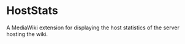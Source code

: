 HostStats
=========

A MediaWiki extension for displaying the host statistics of the server hosting the wiki.